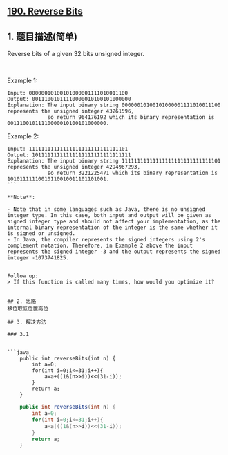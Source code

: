 ## [190. Reverse Bits](https://leetcode-cn.com/problems/reverse-bits/)

## 1. 题目描述(简单)

Reverse bits of a given 32 bits unsigned integer.

 

Example 1:
```
Input: 00000010100101000001111010011100
Output: 00111001011110000010100101000000
Explanation: The input binary string 00000010100101000001111010011100 represents the unsigned integer 43261596, 
             so return 964176192 which its binary representation is 00111001011110000010100101000000.
```
Example 2:
```
Input: 11111111111111111111111111111101
Output: 10111111111111111111111111111111
Explanation: The input binary string 11111111111111111111111111111101 represents the unsigned integer 4294967293, 
             so return 3221225471 which its binary representation is 10101111110010110010011101101001.
``` 

**Note**:

- Note that in some languages such as Java, there is no unsigned integer type. In this case, both input and output will be given as signed integer type and should not affect your implementation, as the internal binary representation of the integer is the same whether it is signed or unsigned.
- In Java, the compiler represents the signed integers using 2's complement notation. Therefore, in Example 2 above the input represents the signed integer -3 and the output represents the signed integer -1073741825.


Follow up:
> If this function is called many times, how would you optimize it?


## 2. 思路
移位取低位置高位

## 3. 解决方法

### 3.1


```java
    public int reverseBits(int n) {
    	int a=0;
        for(int i=0;i<=31;i++){
            a=a+((1&(n>>i))<<(31-i));
        }
        return a;
    }
```


```java
    public int reverseBits(int n) {
    	int a=0;
        for(int i=0;i<=31;i++){
            a=a|((1&(n>>i))<<(31-i));
        }
        return a;
    }
```



